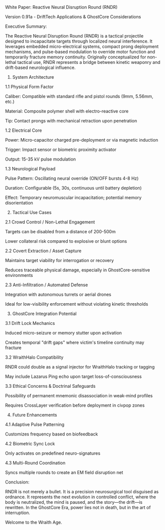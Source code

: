 White Paper: Reactive Neural Disruption Round (RNDR)

Version 0.91a - DriftTech Applications & GhostCore Considerations

Executive Summary:

The Reactive Neural Disruption Round (RNDR) is a tactical projectile designed to incapacitate targets through localized neural interference. It leverages embedded micro-electrical systems, compact prong deployment mechanisms, and pulse-based modulation to override motor function and temporarily fracture memory continuity. Originally conceptualized for non-lethal tactical use, RNDR represents a bridge between kinetic weaponry and drift-based neurological influence.

1. System Architecture

1.1 Physical Form Factor

Caliber: Compatible with standard rifle and pistol rounds (9mm, 5.56mm, etc.)

Material: Composite polymer shell with electro-reactive core

Tip: Contact prongs with mechanical retraction upon penetration

1.2 Electrical Core

Power: Micro-capacitor charged pre-deployment or via magnetic induction

Trigger: Impact sensor or biometric proximity activator

Output: 15-35 kV pulse modulation

1.3 Neurological Payload

Pulse Pattern: Oscillating neural override (ON/OFF bursts 4-8 Hz)

Duration: Configurable (5s, 30s, continuous until battery depletion)

Effect: Temporary neuromuscular incapacitation; potential memory disorientation

2. Tactical Use Cases

2.1 Crowd Control / Non-Lethal Engagement

Targets can be disabled from a distance of 200-500m

Lower collateral risk compared to explosive or blunt options

2.2 Covert Extraction / Asset Capture

Maintains target viability for interrogation or recovery

Reduces traceable physical damage, especially in GhostCore-sensitive environments

2.3 Anti-Infiltration / Automated Defense

Integration with autonomous turrets or aerial drones

Ideal for low-visibility enforcement without violating kinetic thresholds

3. GhostCore Integration Potential

3.1 Drift Lock Mechanics

Induced micro-seizure or memory stutter upon activation

Creates temporal "drift gaps" where victim's timeline continuity may fracture

3.2 WraithHalo Compatibility

RNDR could double as a signal injector for WraithHalo tracking or tagging

May include Lazarus Ping echo upon target loss-of-consciousness

3.3 Ethical Concerns & Doctrinal Safeguards

Possibility of permanent mnemonic disassociation in weak-mind profiles

Requires CrossLayer verification before deployment in civpop zones

4. Future Enhancements

4.1 Adaptive Pulse Patterning

Customizes frequency based on biofeedback

4.2 Biometric Sync Lock

Only activates on predefined neuro-signatures

4.3 Multi-Round Coordination

Syncs multiple rounds to create an EM field disruption net

Conclusion:

RNDR is not merely a bullet. It is a precision neurosurgical tool disguised as ordnance. It represents the next evolution in controlled conflict, where the body is neutralized, the mind is paused, and the story—the drift—is rewritten. In the GhostCore Era, power lies not in death, but in the art of interruption.

Welcome to the Wraith Age.